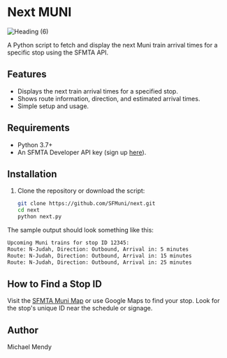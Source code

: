 # Next MUNI

![Heading (6)](https://github.com/user-attachments/assets/dde51b54-45cd-4a22-add1-694de103d5de)


A Python script to fetch and display the next Muni train arrival times for a specific stop using the SFMTA API.

## Features
- Displays the next train arrival times for a specified stop.
- Shows route information, direction, and estimated arrival times.
- Simple setup and usage.

## Requirements
- Python 3.7+
- An SFMTA Developer API key (sign up [here](https://511.org/developers)).

## Installation
1. Clone the repository or download the script:
   ```bash
   git clone https://github.com/SFMuni/next.git
   cd next
   python next.py
   ```

The sample output should look something like this: 

```bash
Upcoming Muni trains for stop ID 12345:
Route: N-Judah, Direction: Outbound, Arrival in: 5 minutes
Route: N-Judah, Direction: Outbound, Arrival in: 15 minutes
Route: N-Judah, Direction: Outbound, Arrival in: 25 minutes
```

## How to Find a Stop ID

Visit the [SFMTA Muni Map](https://www.sfmta.com/maps/muni-service-map) or use Google Maps to find your stop. Look for the stop's unique ID near the schedule or signage.

## Author 

Michael Mendy 
